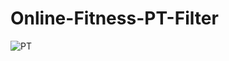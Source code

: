 # Online-Fitness-PT-Filter
![PT](https://user-images.githubusercontent.com/89810118/211116550-e89dab98-97de-4165-b6f8-e2a457931b0a.png)
